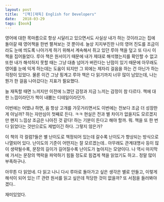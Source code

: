 ```yaml
---
layout: post
title:  "[책][재독] English for Developers"
date:   2018-03-29
tags: [book]
---
```


  영어에 대한 목마름으로 항상 시달리고 있으면서도 사실상 내가 하는 것이라고는 집에 돌아갈 때 영어책을 한번 펼쳐보는 것 뿐이네. 늘상 지지부진한 나의 영어 진도를 조금이라도 눈에 띄도록 나아가게 하기 위해서 계속해서 쥐고 있던 루아 책을 덮고 또 다시 이 책을 집어들었다. 루아 책은 원서이기 때문에 내가 제대로 해석했는지를 확인할 수 없고 또한 내가 해석하지 못할 때는 그냥 대충 넘어가 버린다는 난점이 있기 때문에 아무래도 영어를 눈에 익게 하는데는 도움이 되지만 그 외에는 제자리 걸음을 하는 건 아닌가 하는 걱정이 있었다. 물론 이건 그냥 핑계고 루아 책은 다 읽기까지 너무 많이 남았는데, 나는 뭔가 한 걸음 나아갔다는 지표가 필요했다.

  늘 재독할 때면 느끼지만 이전에 느꼈던 감정과 지금 느끼는 감정이 참 다르다. 책에 대한 느낌이라던가 책이 내뿜는 디테일이라던가.

  이번에는 어땠냐 하면, 음 항상 고개를 갸웃거리면서도 이번에는 전보다 조금 더 성장한 게 아닐까? 하는 자만심이 첫째로 든다. ㅋㅋ 현실은 전과 별 차이가 없을지도 모르겠지만 왠지 느낌상 조금은 나아진 것 같다! 하는 기분이 든다고 해야 할까. 뭐. 책을 또 한 번 다 읽었다는 것만으로도 제법이긴 하다. 그렇지 않은가?

  이 책의 각 컬럼?들은 별 난이도로 책정되어 있는데 갈수록 난이도가 향상되는 방식으로 나열되어 있다. 난이도의 기준이 어떤지는 잘 모르겠는데.. 아무래도 관계대명사 등이 많이 생략될수록, 문장의 길이가 길어질수록 난이도가 높아지는 모양이다. 나 역시 마지막에 가서는 문장의 맥락을 파악하기 힘들 정도로 힘겹게 책을 읽었기도 하고.. 정말 많이 부족하구나.

  아무튼 다 읽었네. 다 읽고 나니 다시 루아로 돌아가고 싶은 생각은 별로 안들고, 이렇게 해석이 되어 있는 IT 관련 원서를 읽고 싶은데 적당한 것이 없을까? 또 서점을 들러봐야 겠다..

  재미있었다.